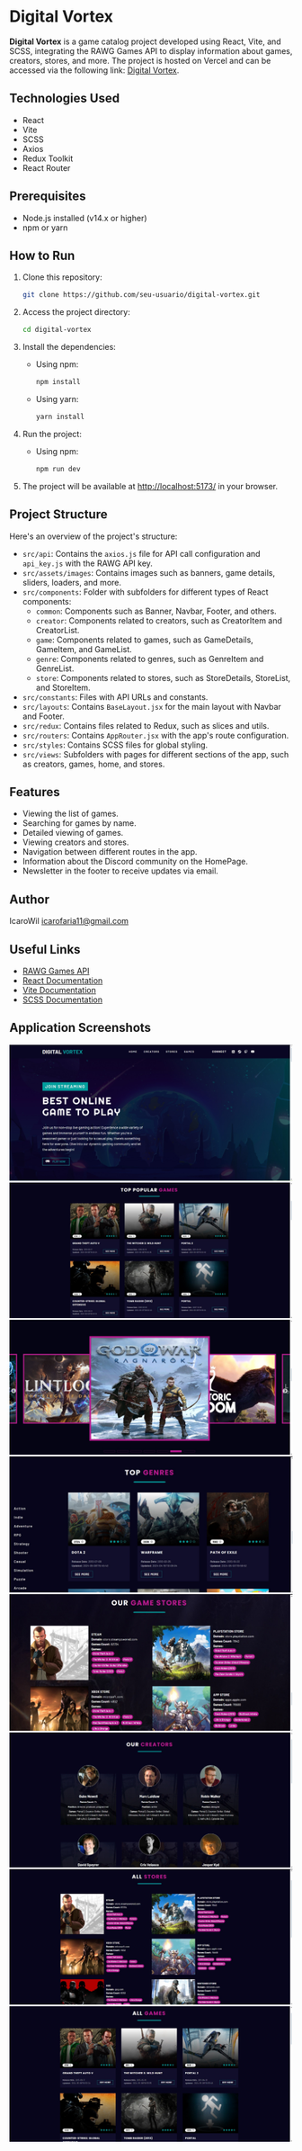 # Digital Vortex

**Digital Vortex** is a game catalog project developed using React, Vite, and SCSS, integrating the RAWG Games API to display information about games, creators, stores, and more. The project is hosted on Vercel and can be accessed via the following link: [Digital Vortex](https://digital-vortex.vercel.app).

## Technologies Used

- React
- Vite
- SCSS
- Axios
- Redux Toolkit
- React Router

## Prerequisites

- Node.js installed (v14.x or higher)
- npm or yarn

## How to Run

1. Clone this repository:

    ```bash
    git clone https://github.com/seu-usuario/digital-vortex.git
    ```

2. Access the project directory:

    ```bash
    cd digital-vortex
    ```

3. Install the dependencies:

    - Using npm:

        ```bash
        npm install
        ```

    - Using yarn:

        ```bash
        yarn install
        ```

4. Run the project:

    - Using npm:

        ```bash
        npm run dev
        ```

5. The project will be available at [http://localhost:5173/](http://localhost:5173/) in your browser.

## Project Structure

Here's an overview of the project's structure:

- `src/api`: Contains the `axios.js` file for API call configuration and `api_key.js` with the RAWG API key.
- `src/assets/images`: Contains images such as banners, game details, sliders, loaders, and more.
- `src/components`: Folder with subfolders for different types of React components:
    - `common`: Components such as Banner, Navbar, Footer, and others.
    - `creator`: Components related to creators, such as CreatorItem and CreatorList.
    - `game`: Components related to games, such as GameDetails, GameItem, and GameList.
    - `genre`: Components related to genres, such as GenreItem and GenreList.
    - `store`: Components related to stores, such as StoreDetails, StoreList, and StoreItem.
- `src/constants`: Files with API URLs and constants.
- `src/layouts`: Contains `BaseLayout.jsx` for the main layout with Navbar and Footer.
- `src/redux`: Contains files related to Redux, such as slices and utils.
- `src/routers`: Contains `AppRouter.jsx` with the app's route configuration.
- `src/styles`: Contains SCSS files for global styling.
- `src/views`: Subfolders with pages for different sections of the app, such as creators, games, home, and stores.

## Features

- Viewing the list of games.
- Searching for games by name.
- Detailed viewing of games.
- Viewing creators and stores.
- Navigation between different routes in the app.
- Information about the Discord community on the HomePage.
- Newsletter in the footer to receive updates via email.

## Author

IcaroWil <icarofaria11@gmail.com>

## Useful Links

- [RAWG Games API](https://rawg.io/apidocs)
- [React Documentation](https://react.dev/)
- [Vite Documentation](https://vitejs.dev/guide/)
- [SCSS Documentation](https://sass-lang.com/documentation)

## Application Screenshots

![HomePageBanner](screenshots/HomePageBanner.jpg)
![HomePageTopGames](screenshots/HomePageTopGames.jpg)
![HomePageSlider](screenshots/HomePageSlider.jpg)
![HomePageTopGenre](screenshots/HomePageTopGenre.jpg)
![HomePageStores](screenshots/HomePageStores.jpg)
![PageCreators](screenshots/PageCreators.jpg)
![PageStores](screenshots/PageStores.jpg)
![PageGames](screenshots/PageGames.jpg)

